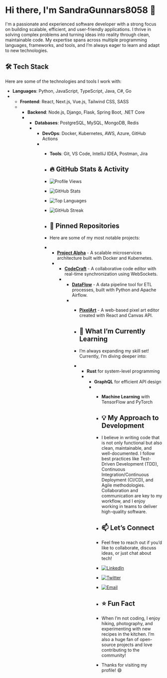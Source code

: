 # Hi there, I'm SandraGunnars8058 👋  

I'm a passionate and experienced software developer with a strong focus on building scalable, efficient, and user-friendly applications. I thrive in solving complex problems and turning ideas into reality through clean, maintainable code. My expertise spans across multiple programming languages, frameworks, and tools, and I’m always eager to learn and adapt to new technologies.  

## 🛠️ Tech Stack  
Here are some of the technologies and tools I work with:  

- **Languages**: Python, JavaScript, TypeScript, Java, C#, Go
- - **Frontend**: React, Next.js, Vue.js, Tailwind CSS, SASS
  - - **Backend**: Node.js, Django, Flask, Spring Boot, .NET Core
    - - **Databases**: PostgreSQL, MySQL, MongoDB, Redis
      - - **DevOps**: Docker, Kubernetes, AWS, Azure, GitHub Actions
        - - **Tools**: Git, VS Code, IntelliJ IDEA, Postman, Jira
         
          - ## 🔥 GitHub Stats & Activity
         
          - ![Profile Views](https://komarev.com/ghpvc/?username=SandraGunnars8058&color=blue&style=flat)
          - ![GitHub Stats](https://github-readme-stats.vercel.app/api?username=SandraGunnars8058&show_icons=true&theme=radical)
          - ![Top Languages](https://github-readme-stats.vercel.app/api/top-langs/?username=SandraGunnars8058&layout=compact&theme=radical)
          - ![GitHub Streak](https://github-readme-streak-stats.herokuapp.com/?user=SandraGunnars8058&theme=radical)
         
          - ## 🚀 Pinned Repositories
         
          - Here are some of my most notable projects:
         
          - - **[Project Alpha](https://github.com/SandraGunnars8058/project-alpha)** - A scalable microservices architecture built with Docker and Kubernetes.
            - - **[CodeCraft](https://github.com/SandraGunnars8058/codecraft)** - A collaborative code editor with real-time synchronization using WebSockets.
              - - **[DataFlow](https://github.com/SandraGunnars8058/dataflow)** - A data pipeline tool for ETL processes, built with Python and Apache Airflow.
                - - **[PixelArt](https://github.com/SandraGunnars8058/pixelart)** - A web-based pixel art editor created with React and Canvas API.
                 
                  - ## 🌱 What I’m Currently Learning
                 
                  - I’m always expanding my skill set! Currently, I’m diving deeper into:
                  - - **Rust** for system-level programming
                    - - **GraphQL** for efficient API design
                      - - **Machine Learning** with TensorFlow and PyTorch
                       
                        - ## 💡 My Approach to Development
                       
                        - I believe in writing code that is not only functional but also clean, maintainable, and well-documented. I follow best practices like Test-Driven Development (TDD), Continuous Integration/Continuous Deployment (CI/CD), and Agile methodologies. Collaboration and communication are key to my workflow, and I enjoy working in teams to deliver high-quality software.
                       
                        - ## 📫 Let’s Connect
                       
                        - Feel free to reach out if you’d like to collaborate, discuss ideas, or just chat about tech!
                       
                        - [![LinkedIn](https://img.shields.io/badge/LinkedIn-Connect-blue?style=for-the-badge&logo=linkedin)](https://www.linkedin.com/in/sandragunnars8058)
                        - [![Twitter](https://img.shields.io/badge/Twitter-Follow-1DA1F2?style=for-the-badge&logo=twitter)](https://twitter.com/SandraGunnars8058)
                        - [![Email](https://img.shields.io/badge/Email-Contact-red?style=for-the-badge&logo=gmail)](mailto:sandragunnars8058@example.com)
                       
                        - ## ⭐ Fun Fact
                       
                        - When I’m not coding, I enjoy hiking, photography, and experimenting with new recipes in the kitchen. I’m also a huge fan of open-source projects and love contributing to the community!
                       
                        - Thanks for visiting my profile! 😄
